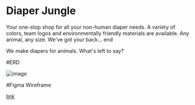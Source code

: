 # Diaper Jungle
Your one-stop shop for all your non-human diaper needs. A variety of colors, team logos and environmentally friendly materials are available. Any animal, any size. We've got your back... end

We make diapers for animals. What's left to say?

#ERD

![image](https://user-images.githubusercontent.com/67588177/114885715-8c706f00-9dcc-11eb-927c-463882397d3e.png)

#Figma Wireframe

[link](https://www.figma.com/file/fluGyuAuQAmiauV05nr6iT/Diaper-Jungle?node-id=0%3A1)
